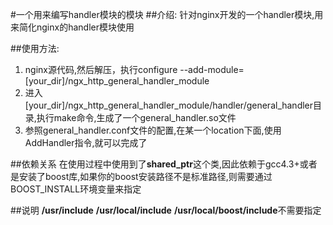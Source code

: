#一个用来编写handler模块的模块
##介绍:
针对nginx开发的一个handler模块,用来简化nginx的handler模块使用

##使用方法:
1. nginx源代码,然后解压，执行configure --add-module=[your_dir]/ngx_http_general_handler_module
2. 进入[your_dir]/ngx_http_general_handler_module/handler/general_handler目录,执行make命令,生成了一个general_handler.so文件
3. 参照general_handler.conf文件的配置,在某一个location下面,使用AddHandler指令,就可以完成了

##依赖关系
在使用过程中使用到了**shared_ptr**这个类,因此依赖于gcc4.3+或者是安装了boost库,如果你的boost安装路径不是标准路径,则需要通过BOOST_INSTALL环境变量来指定

##说明
**/usr/include** **/usr/local/include** **/usr/local/boost/include**不需要指定
